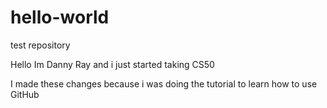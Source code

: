 # hello-world

test repository

Hello Im Danny Ray and i just started taking CS50

I made these changes because i was doing the tutorial to learn how to use GitHub
